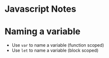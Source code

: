 # Javascript Notes

# Naming a variable
 - Use `var` to name a variable (function scoped)
 - Use `let` to name a variable (block scoped)
